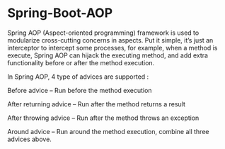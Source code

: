 # Spring-Boot-AOP

Spring AOP (Aspect-oriented programming) framework is used to modularize cross-cutting concerns in aspects. Put it simple, it’s just an interceptor to intercept some processes, for example, when a method is execute, Spring AOP can hijack the executing method, and add extra functionality before or after the method execution.

In Spring AOP, 4 type of advices are supported :

Before advice – Run before the method execution

After returning advice – Run after the method returns a result

After throwing advice – Run after the method throws an exception

Around advice – Run around the method execution, combine all three advices above.
